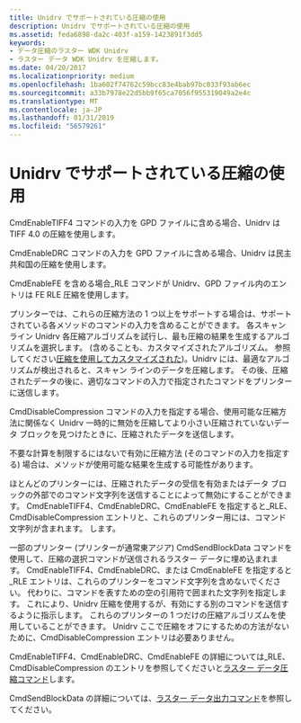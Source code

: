 ```yaml
---
title: Unidrv でサポートされている圧縮の使用
description: Unidrv でサポートされている圧縮の使用
ms.assetid: feda6898-da2c-403f-a159-1423891f3dd5
keywords:
- データ圧縮のラスター WDK Unidrv
- ラスター データ WDK Unidrv を圧縮します。
ms.date: 04/20/2017
ms.localizationpriority: medium
ms.openlocfilehash: 1ba602f74762c59bcc83e4bab97bc033f93ab6ec
ms.sourcegitcommit: a33b7978e22d5bb9f65ca7056f955319049a2e4c
ms.translationtype: MT
ms.contentlocale: ja-JP
ms.lasthandoff: 01/31/2019
ms.locfileid: "56579261"
---
```

# <a name="using-unidrv-supported-compression"></a>Unidrv でサポートされている圧縮の使用





CmdEnableTIFF4 コマンドの入力を GPD ファイルに含める場合、Unidrv は TIFF 4.0 の圧縮を使用します。

CmdEnableDRC コマンドの入力を GPD ファイルに含める場合、Unidrv は民主共和国の圧縮を使用します。

CmdEnableFE を含める場合\_RLE コマンドが Unidrv、GPD ファイル内のエントリは FE RLE 圧縮を使用します。

プリンターでは、これらの圧縮方法の 1 つ以上をサポートする場合は、サポートされている各メソッドのコマンドの入力を含めることができます。 各スキャン ライン Unidrv 各圧縮アルゴリズムを試行し、最も圧縮の結果を生成するアルゴリズムを選択します。 (含めることも、カスタマイズされたアルゴリズム。 参照してください[圧縮を使用してカスタマイズされた](using-customized-compression.md))。Unidrv には、最適なアルゴリズムが検出されると、スキャン ラインのデータを圧縮します。 その後、圧縮されたデータの後に、適切なコマンドの入力で指定されたコマンドをプリンターに送信します。

CmdDisableCompression コマンドの入力を指定する場合、使用可能な圧縮方法に関係なく Unidrv 一時的に無効を圧縮してより小さい圧縮されていないデータ ブロックを見つけたときに、圧縮されたデータを送信します。

不要な計算を制限するにはないで有効に圧縮方法 (そのコマンドの入力を指定する) 場合は、メソッドが使用可能な結果を生成する可能性があります。

ほとんどのプリンターには、圧縮されたデータの受信を有効またはデータ ブロックの外部でのコマンド文字列を送信することによって無効にすることができます。 CmdEnableTIFF4、CmdEnableDRC、CmdEnableFE を指定すると\_RLE、CmdDisableCompression エントリと、これらのプリンター用には、コマンド文字列が含まれます。 します。

一部のプリンター (プリンターが通常東アジア) CmdSendBlockData コマンドを使用して、圧縮の選択コマンドが送信されるラスター データに埋め込まれます。 CmdEnableTIFF4、CmdEnableDRC、または CmdEnableFE を指定すると\_RLE エントリは、これらのプリンターをコマンド文字列を含めないでください。 代わりに、コマンドを表すための空の引用符で囲まれた文字列を指定します。 これにより、Unidrv 圧縮を使用するが、有効にする別のコマンドを送信するように指示します。 これらのプリンターの 1 つだけの圧縮アルゴリズムを使用していることができます。 Unidrv ここで圧縮をオフにするための方法がないために、CmdDisableCompression エントリは必要ありません。

CmdEnableTIFF4、CmdEnableDRC、CmdEnableFE の詳細については\_RLE、CmdDisableCompression のエントリを参照してくださいと[ラスター データ圧縮コマンド](raster-data-compression-commands.md)します。

CmdSendBlockData の詳細については、[ラスター データ出力コマンド](raster-data-emission-commands.md)を参照してください。

 

 




